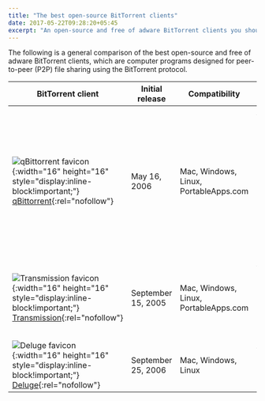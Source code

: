 ```yaml
---
title: "The best open-source BitTorrent clients"
date: 2017-05-22T09:28:20+05:45
excerpt: "An open-source and free of adware BitTorrent clients you should definitely check out."
---
```


The following is a general comparison of the best open-source and free of adware BitTorrent clients, which are computer programs designed for peer-to-peer (P2P) file sharing using the BitTorrent protocol.

| BitTorrent client | Initial release | Compatibility | Features | Programming language |
|---|---|---|---|---|
| ![qBittorrent favicon](http://qbittorrent.org/favicon.ico){:width="16" height="16" style="display:inline-block!important;"} [qBittorrent](http://qbittorrent.org){:rel="nofollow"} | May 16, 2006 | Mac, Windows, Linux, PortableApps.com | Ad-free, Magnet URI, Preload Magnet metadata, Super seeding, HTTP Web seeding, Built-in RSS reader, Command line interface, Integrated Search, Lightweight, Multiple languages, Torrent search, Speed charts | C++ (Qt), Python |
| ![Transmission favicon](https://transmissionbt.com/favicon.ico){:width="16" height="16" style="display:inline-block!important;"} [Transmission](http://transmissionbt.com){:rel="nofollow"} | September 15, 2005 | Mac, Windows, Linux, PortableApps.com | Ad-free, Magnet URI, Preload Magnet metadata, HTTP Web seeding, Command Line support, Lightweight | C, Objective-C |
| ![Deluge favicon](http://deluge-torrent.org//images/deluge-icon.png){:width="16" height="16" style="display:inline-block!important;"} [Deluge](http://deluge-torrent.org){:rel="nofollow"} | September 25, 2006 | Mac, Windows, Linux | Ad-free, Magnet URI, HTTP Web seeding, Extensible by Plugins/Extensions | Python, C++ |
